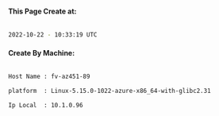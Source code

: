 
   
#### This Page Create at:

```bash

2022-10-22 - 10:33:19 UTC

```

#### Create By Machine:

```bash

Host Name : fv-az451-89

platform  : Linux-5.15.0-1022-azure-x86_64-with-glibc2.31

Ip Local  : 10.1.0.96

```

